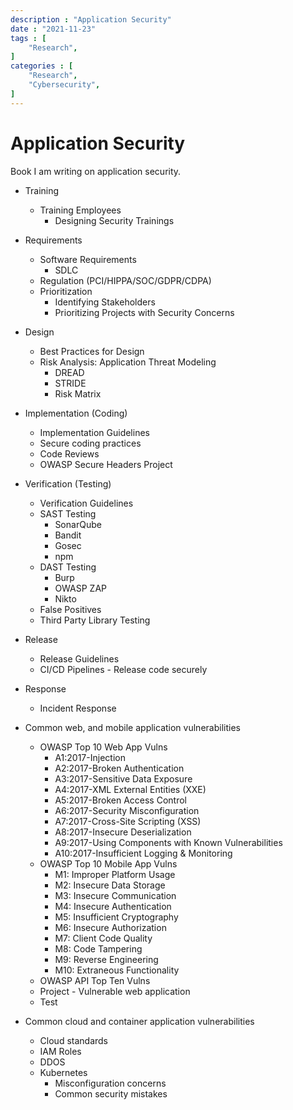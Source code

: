 ```yaml
---
description : "Application Security"
date : "2021-11-23"
tags : [
    "Research",
]
categories : [
    "Research",
    "Cybersecurity",
]
---
```


# Application Security
Book I am writing on application security.

- Training
  - Training Employees
    - Designing Security Trainings

- Requirements   
  - Software Requirements
    - SDLC
  - Regulation (PCI/HIPPA/SOC/GDPR/CDPA)
  - Prioritization
    - Identifying Stakeholders
    - Prioritizing Projects with Security Concerns

- Design 
  - Best Practices for Design
  - Risk Analysis: Application Threat Modeling
    - DREAD
    - STRIDE
    - Risk Matrix

- Implementation (Coding)
  - Implementation Guidelines
  - Secure coding practices
  - Code Reviews
  - OWASP Secure Headers Project

- Verification (Testing) 
  - Verification Guidelines
  - SAST Testing
    - SonarQube
    - Bandit
    - Gosec
    - npm
  - DAST Testing
    - Burp
    - OWASP ZAP
    - Nikto
  - False Positives
  - Third Party Library Testing

- Release
  - Release Guidelines
  - CI/CD Pipelines - Release code securely

- Response
  - Incident Response

- Common web, and mobile application vulnerabilities 
  - OWASP Top 10 Web App Vulns
    - A1:2017-Injection
    - A2:2017-Broken Authentication
    - A3:2017-Sensitive Data Exposure
    - A4:2017-XML External Entities (XXE)
    - A5:2017-Broken Access Control
    - A6:2017-Security Misconfiguration
    - A7:2017-Cross-Site Scripting (XSS)
    - A8:2017-Insecure Deserialization
    - A9:2017-Using Components with Known Vulnerabilities
    - A10:2017-Insufficient Logging & Monitoring
  - OWASP Top 10 Mobile App Vulns
    - M1: Improper Platform Usage
    - M2: Insecure Data Storage
    - M3: Insecure Communication
    - M4: Insecure Authentication
    - M5: Insufficient Cryptography
    - M6: Insecure Authorization
    - M7: Client Code Quality
    - M8: Code Tampering
    - M9: Reverse Engineering
    - M10: Extraneous Functionality
  - OWASP API Top Ten Vulns
  - Project - Vulnerable web application
  - Test

- Common cloud and container application vulnerabilities
  - Cloud standards
  - IAM Roles
  - DDOS
  - Kubernetes
    - Misconfiguration concerns
    - Common security mistakes
